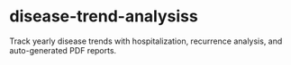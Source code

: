# disease-trend-analysiss
Track yearly disease trends with hospitalization, recurrence analysis, and auto-generated PDF reports.
